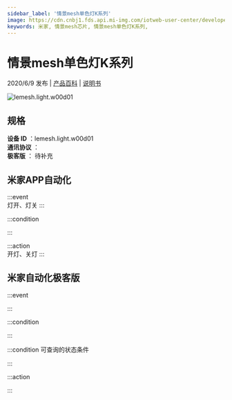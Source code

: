 ```yaml
---
sidebar_label: '情景mesh单色灯K系列'
image: https://cdn.cnbj1.fds.api.mi-img.com/iotweb-user-center/developer_1679047687997HGTiVt0l.png?GalaxyAccessKeyId=AKVGLQWBOVIRQ3XLEW&Expires=9223372036854775807&Signature=bDXJPKREOWFAn4ctASSK0WLC1mQ=
keywords: 米家, 情景mesh芯片, 情景mesh单色灯K系列, 
---
```

# 情景mesh单色灯K系列

2020/6/9 发布 | [产品百科](https://home.mi.com/webapp/content/baike/product/index.html?model=lemesh.light.w00d01/) | [说明书](https://home.mi.com/views/introduction.html?model=lemesh.light.w00d01&region=cn)

![lemesh.light.w00d01](https://cdn.cnbj1.fds.api.mi-img.com/iotweb-user-center/developer_1679047687997HGTiVt0l.png?GalaxyAccessKeyId=AKVGLQWBOVIRQ3XLEW&Expires=9223372036854775807&Signature=bDXJPKREOWFAn4ctASSK0WLC1mQ=)

## 规格  
> 
**设备 ID** ：lemesh.light.w00d01  
**通讯协议** ：  
**极客版**  ： 待补充 


## 米家APP自动化  

:::event  
灯开、灯关
:::

:::condition  

:::

:::action   
开灯、关灯
:::

## 米家自动化极客版  

:::event  

:::

:::condition  

:::

:::condition 可查询的状态条件  

:::

:::action  

:::

        
